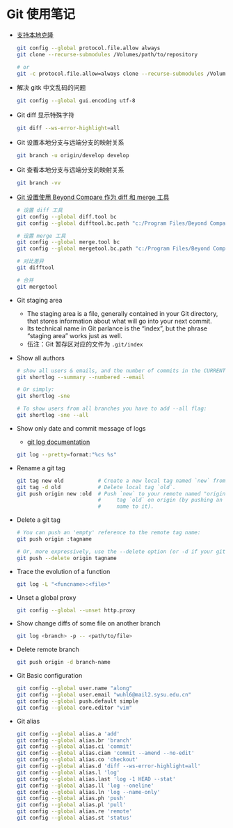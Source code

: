 # Git 使用笔记

- [支持本地克隆][3]

  ```sh
  git config --global protocol.file.allow always
  git clone --recurse-submodules /Volumes/path/to/repository

  # or
  git -c protocol.file.allow=always clone --recurse-submodules /Volumes/path/to/repository
  ```

- 解决 gitk 中文乱码的问题

  ```sh
  git config --global gui.encoding utf-8
  ```

- Git diff 显示特殊字符

  ```sh
  git diff --ws-error-highlight=all
  ```

- Git 设置本地分支与远端分支的映射关系

  ```sh
  git branch -u origin/develop develop
  ```

- Git 查看本地分支与远端分支的映射关系

  ```sh
  git branch -vv
  ```

- [Git 设置使用 Beyond Compare 作为 diff 和 merge 工具][2]

  ```sh
  # 设置 diff 工具
  git config --global diff.tool bc
  git config --global difftool.bc.path "c:/Program Files/Beyond Compare 5/bcomp.exe"

  # 设置 merge 工具
  git config --global merge.tool bc
  git config --global mergetool.bc.path "c:/Program Files/Beyond Compare 5/bcomp.exe"

  # 对比差异
  git difftool

  # 合并
  git mergetool
  ```

- Git staging area
  - The staging area is a file, generally contained in your Git directory, that stores information about what will go into your next commit.
  - Its technical name in Git parlance is the “index”, but the phrase “staging area” works just as well.
  - 伍注：Git 暂存区对应的文件为 `.git/index`

- Show all authors

  ```bash
  # show all users & emails, and the number of commits in the CURRENT branch:
  git shortlog --summary --numbered --email

  # Or simply:
  git shortlog -sne

  # To show users from all branches you have to add --all flag:
  git shortlog -sne --all
  ```

- Show only date and commit message of logs
  - [git log documentation][1]

  ```bash
  git log --pretty=format:"%cs %s"
  ```

- Rename a git tag

  ```bash
  git tag new old           # Create a new local tag named `new` from tag `old`.
  git tag -d old            # Delete local tag `old`.
  git push origin new :old  # Push `new` to your remote named "origin", and delete
                            #     tag `old` on origin (by pushing an empty tag
                            #     name to it).
  ```

- Delete a git tag

  ```bash
  # You can push an 'empty' reference to the remote tag name:
  git push origin :tagname

  # Or, more expressively, use the --delete option (or -d if your git version is older than 1.8.0):
  git push --delete origin tagname
  ```

- Trace the evolution of a function

  ```bash
  git log -L "<funcname>:<file>"
  ```

- Unset a global proxy

  ```bash
  git config --global --unset http.proxy
  ```

- Show change diffs of some file on another branch

  ```bash
  git log <branch> -p -- <path/to/file>
  ```

- Delete remote branch

  ```bash
  git push origin -d branch-name
  ```

- Git Basic configuration

  ```sh
  git config --global user.name "along"
  git config --global user.email "wuhl6@mail2.sysu.edu.cn"
  git config --global push.default simple
  git config --global core.editor "vim"
  ```

- Git alias

  ```bash
  git config --global alias.a 'add'
  git config --global alias.br 'branch'
  git config --global alias.ci 'commit'
  git config --global alias.ciam 'commit --amend --no-edit'
  git config --global alias.co 'checkout'
  git config --global alias.d 'diff --ws-error-highlight=all'
  git config --global alias.l 'log'
  git config --global alias.last 'log -1 HEAD --stat'
  git config --global alias.ll 'log --oneline'
  git config --global alias.ln 'log --name-only'
  git config --global alias.ph 'push'
  git config --global alias.pl 'pull'
  git config --global alias.re 'remote'
  git config --global alias.st 'status'
  ```

  [1]: https://git-scm.com/docs/git-log
  [2]: https://www.scootersoftware.com/kb/vcs
  [3]: https://stackoverflow.com/a/76108559/11467929
